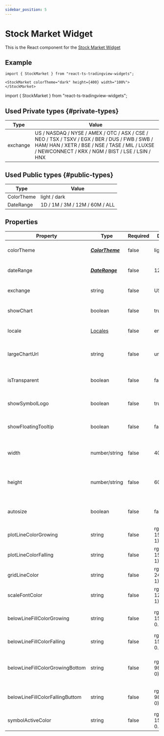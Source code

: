 ```yaml
---
sidebar_position: 5
---
```


# Stock Market Widget

This is the React component for the [Stock Market Widget](https://www.tradingview.com/widget/market-movers/)

## Example

```
import { StockMarket } from "react-ts-tradingview-widgets";

<StockMarket colorTheme="dark" height={400} width="100%"></StockMarket>
```

import { StockMarket } from "react-ts-tradingview-widgets";

<StockMarket colorTheme="dark" height={400} width="100%"></StockMarket>

## Used Private types {#private-types}

| Type     | Value                                                                                                                                                                                              |
| -------- | -------------------------------------------------------------------------------------------------------------------------------------------------------------------------------------------------- |
| exchange | US / NASDAQ / NYSE / AMEX / OTC / ASX / CSE / NEO / TSX / TSXV / EGX / BER / DUS / FWB / SWB / HAM/ HAN / XETR / BSE / NSE / TASE / MIL / LUXSE / NEWCONNECT / KRX / NGM / BIST / LSE / LSIN / HNX |

## Used Public types {#public-types}

| Type       | Value                          |
| ---------- | ------------------------------ |
| ColorTheme | light / dark                   |
| DateRange  | 1D / 1M / 3M / 12M / 60M / ALL |

## Properties

| Property                        | Type                              | Required | Default                  | Description                           |
| ------------------------------- | --------------------------------- | -------- | ------------------------ | ------------------------------------- |
| colorTheme                      | [_**ColorTheme**_](#public-types) | false    | light                    | Sets the default theme                |
| dateRange                       | [_**DateRange**_](#public-types)  | false    | 12M                      | Default date range of chart           |
| exchange                        | string                            | false    | US                       | Default exchange for widget           |
| showChart                       | boolean                           | false    | true                     | Include chart in widget               |
| locale                          | [Locales](../types/Locales.md)    | false    | en                       | Sets the default locale               |
| largeChartUrl                   | string                            | false    | undefined                | Make widget redirect to larger chart  |
| isTransparent                   | boolean                           | false    | false                    | Transparent background for component  |
| showSymbolLogo                  | boolean                           | false    | true                     | Show symbol of ticker                 |
| showFloatingTooltip             | boolean                           | false    | false                    | Show floating tooltip on chart        |
| width                           | number/string                     | false    | 400                      | Sets a static width on the component  |
| height                          | number/string                     | false    | 600                      | Sets a static height on the component |
| autosize                        | boolean                           | false    | false                    | Sets the width and height to 100%     |
| plotLineColorGrowing            | string                            | false    | rgba(33, 150, 243, 1)    | Price line growing color              |
| plotLineColorFalling            | string                            | false    | rgba(33, 150, 243, 1)    | Price line falling color              |
| gridLineColor                   | string                            | false    | rgba(240, 243, 250, 1)   | Grid color                            |
| scaleFontColor                  | string                            | false    | rgba(120, 123, 134, 1)   | Font color                            |
| belowLineFillColorGrowing       | string                            | false    | rgba(33, 150, 243, 0.12) | Under line area growing color         |
| belowLineFillColorFalling       | string                            | false    | rgba(33, 150, 243, 0.12) | Under line area falling color         |
| belowLineFillColorGrowingBottom | string                            | false    | rgba(41, 98, 255, 0)     | Under line area growing bottom color  |
| belowLineFillColorFallingButtom | string                            | false    | rgba(41, 98, 255, 0)     | Under line area falling bottom collor |
| symbolActiveColor               | string                            | false    | rgba(33, 150, 243, 0.12) | Active Ticker color                   |
